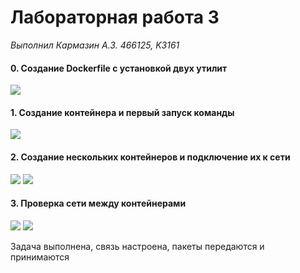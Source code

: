 Лабораторная работа 3
===========================
*Выполнил Кармазин А.З. 466125, K3161*

#### 0. Создание Dockerfile с установкой двух утилит

<image src=dockfile.png>

#### 1. Создание контейнера и первый запуск команды

<image src=latin_nabe4.png>

#### 2. Создание нескольких контейнеров и подключение их к сети

<image src=two_containers.png>
<image src=network_connection.png>

#### 3. Проверка сети между контейнерами

<image src=connection1.png>
<image src=connection2.PNG>

Задача выполнена, связь настроена, пакеты передаются и принимаются